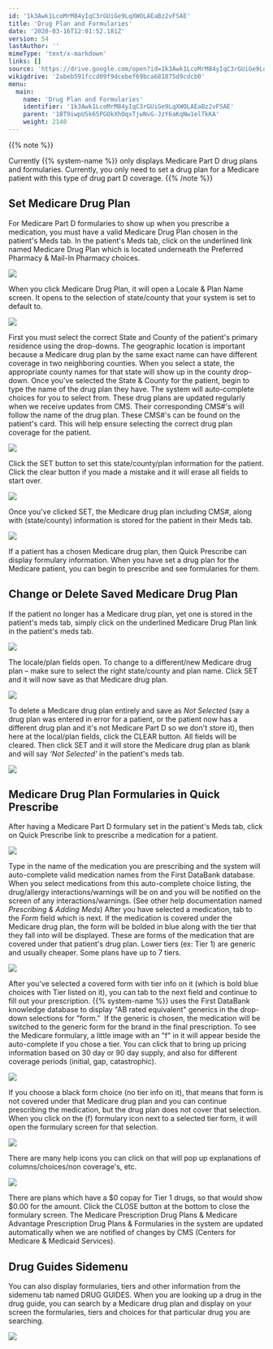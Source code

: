 ```yaml
---
id: '1k3Awk1LcoMrM84yIqC3rGUiGe9LqXWOLAEaBz2vFSAE'
title: 'Drug Plan and Formularies'
date: '2020-03-16T12:01:52.181Z'
version: 54
lastAuthor: ''
mimeType: 'text/x-markdown'
links: []
source: 'https://drive.google.com/open?id=1k3Awk1LcoMrM84yIqC3rGUiGe9LqXWOLAEaBz2vFSAE'
wikigdrive: '2abeb591fccd09f9dcebef69bca681875d9cdcb0'
menu:
  main:
    name: 'Drug Plan and Formularies'
    identifier: '1k3Awk1LcoMrM84yIqC3rGUiGe9LqXWOLAEaBz2vFSAE'
    parent: '1BT9iwpUSk65PGOkXhOqxTjwNvG-JzY6aKqNw1elTkKA'
    weight: 2140
---
```

{{% note %}}

Currently {{% system-name %}} only displays Medicare Part D drug plans and formularies. Currently, you only need to set a drug plan for a Medicare patient with this type of drug part D coverage.
{{% /note %}}
  
## Set Medicare Drug Plan  

For Medicare Part D formularies to show up when you prescribe a medication, you must have a valid Medicare Drug Plan chosen in the patient's Meds tab.
In the patient's Meds tab, click on the underlined link named Medicare Drug Plan which is located underneath the Preferred Pharmacy & Mail-In Pharmacy choices.
  
![](../drug-plan-and-formularies.assets/100000000000038A000000BFAD15167FD92979B4.png)  

When you click Medicare Drug Plan, it will open a Locale & Plan Name screen. It opens to the selection of state/county that your system is set to default to.
  
![](../drug-plan-and-formularies.assets/10000000000002A10000006F81047DD0678ACE81.png)  

First you must select the correct State and County of the patient's primary residence using the drop-downs. The geographic location is important because a Medicare drug plan by the same exact name can have different coverage in two neighboring counties. When you select a state, the appropriate county names for that state will show up in the county drop-down.
Once you've selected the State & County for the patient, begin to type the name of the drug plan they have. The system will auto-complete choices for you to select from. These drug plans are updated regularly when we receive updates from CMS. Their corresponding CMS#'s will follow the name of the drug plan. These CMS#'s can be found on the patient's card. This will help ensure selecting the correct drug plan coverage for the patient.
  
![](../drug-plan-and-formularies.assets/10000000000002A50000009EA880D0A971425FC3.png)  

Click the SET button to set this state/county/plan information for the patient.
Click the clear button if you made a mistake and it will erase all fields to start over.
  
![](../drug-plan-and-formularies.assets/100000000000029A0000005AF89A3D9FE68AA7D5.jpg)  

Once you've clicked SET, the Medicare drug plan including CMS#, along with (state/county) information is stored for the patient in their Meds tab.
  
![](../drug-plan-and-formularies.assets/10000000000001F80000004D20FAEFCCF2D226E0.png)  

If a patient has a chosen Medicare drug plan, then Quick Prescribe can display formulary information.
When you have set a drug plan for the Medicare patient, you can begin to prescribe and see formularies for them.
  
## Change or Delete Saved Medicare Drug Plan  

If the patient no longer has a Medicare drug plan, yet one is stored in the patient's meds tab, simply click on the underlined Medicare Drug Plan link in the patient's meds tab.
  
![](../drug-plan-and-formularies.assets/10000000000001F80000004DDA35991C90FC361E.png)  

The locale/plan fields open. To change to a different/new Medicare drug plan – make sure to select the right state/county and plan name. Click SET and it will now save as that Medicare drug plan.
  
![](../drug-plan-and-formularies.assets/10000000000002AE0000006F460C01161CCB2C7B.png)  

To delete a Medicare drug plan entirely and save as *Not Selected* (say a drug plan was entered in error for a patient, or the patient now has a different drug plan and it's not Medicare Part D so we don't store it), then here at the local/plan fields, click the CLEAR button.
All fields will be cleared. Then click SET and it will store the Medicare drug plan as blank and will say *‘Not Selected'* in the patient's meds tab.
  
![](../drug-plan-and-formularies.assets/100000000000018C0000003851B327DF24579104.png)  

  
## Medicare Drug Plan Formularies in Quick Prescribe  

After having a Medicare Part D formulary set in the patient's Meds tab, click on Quick Prescribe link to prescribe a medication for a patient.
  
![](../drug-plan-and-formularies.assets/100000000000039700000078203525F52E615399.png)  

Type in the name of the medication you are prescribing and the system will auto-complete valid medication names from the First DataBank database. When you select medications from this auto-complete choice listing, the drug/allergy interactions/warnings will be on and you will be notified on the screen of any interactions/warnings. (See other help documentation named *Prescribing & Adding Meds*)
After you have selected a medication, tab to the *Form* field which is next. If the medication is covered under the Medicare drug plan, the form will be bolded in blue along with the tier that they fall into will be displayed. These are forms of the medication that are covered under that patient's drug plan. Lower tiers (ex: Tier 1) are generic and usually cheaper. Some plans have up to 7 tiers.
  
![](../drug-plan-and-formularies.assets/1000000000000295000000EACC99F1D2520A990B.jpg)  

After you've selected a covered form with tier info on it (which is bold blue choices with Tier listed on it), you can tab to the next field and continue to fill out your prescription.
{{% system-name %}} uses the First DataBank knowledge database to display "AB rated equivalent" generics in the drop-down selections for "form."  If the generic is chosen, the medication will be switched to the generic form for the brand in the final prescription.
To see the Medicare formulary, a little image with an "f" in it will appear beside the auto-complete if you chose a tier. You can click that to bring up pricing information based on 30 day or 90 day supply, and also for different coverage periods (initial, gap, catastrophic).
  
![](../drug-plan-and-formularies.assets/100000000000024100000063E8BE6E14FDF5026B.png)  

If you choose a black form choice (no tier info on it), that means that form is not covered under that Medicare drug plan and you can continue prescribing the medication, but the drug plan does not cover that selection.
When you click on the (f) formulary icon next to a selected tier form, it will open the formulary screen for that selection.
  
![](../drug-plan-and-formularies.assets/100000000000025900000124BD5D0707305E39BC.png)  

There are many help icons you can click on that will pop up explanations of columns/choices/non coverage's, etc.
  
![](../drug-plan-and-formularies.assets/10000000000002E400000145964D0996E46013F7.png)  

There are plans which have a $0 copay for Tier 1 drugs, so that would show $0.00 for the amount.
Click the CLOSE button at the bottom to close the formulary screen.
The Medicare Prescription Drug Plans & Medicare Advantage Prescription Drug Plans & Formularies in the system are updated automatically when we are notified of changes by CMS (Centers for Medicare & Medicaid Services).
  
## Drug Guides Sidemenu  

You can also display formularies, tiers and other information from the sidemenu tab named DRUG GUIDES.
When you are looking up a drug in the drug guide, you can search by a Medicare drug plan and display on your screen the formularies, tiers and choices for that particular drug you are searching.
  
![](../drug-plan-and-formularies.assets/1000000000000378000001805087AF37E188C614.png)  

